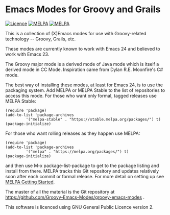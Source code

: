 # Emacs Modes for Groovy and Grails

[![Licence](https://img.shields.io/badge/license-GPL_3-green.svg)](https://www.gnu.org/licenses/gpl-3.0.txt)
[![MELPA](https://melpa.org/packages/groovy-mode-badge.svg)](https://melpa.org/#/groovy-mode)
[![MELPA](https://stable.melpa.org/packages/groovy-mode-badge.svg)](https://stable.melpa.org/#/groovy-mode)

This is a collection of (X)Emacs modes for use with Groovy-related technology -- Groovy, Grails, etc.

These modes are currently known to work with Emacs 24 and believed to work with Emacs 23.

The Groovy major mode is a derived mode of Java mode which is itself a derived mode in CC Mode. Inspiration
came from Dylan R.E. Moonfire's C# mode.

The best way of installing these modes, at least for Emacs 24, is to use the packaging system. Add MELPA or
MELPA Stable to the list of repositories to access this mode. For those who want only formal, tagged
releases use MELPA Stable:

    (require 'package)
    (add-to-list 'package-archives
             '("melpa-stable" . "https://stable.melpa.org/packages/") t)
    (package-initialize)

For those who want rolling releases as they happen use MELPA:

    (require 'package)
    (add-to-list 'package-archives
             '("melpa" . "https://melpa.org/packages/") t)
    (package-initialize)

and then use M-x package-list-package to get to the package listing and install from there. MELPA tracks
this Git repository and updates relatively soon after each commit or formal release. For more detail on
setting up see [MELPA Getting Started](https://melpa.org/#/getting-started).

The master of all the material is the Git repository at
https://github.com/Groovy-Emacs-Modes/groovy-emacs-modes .

This software is licenced using GNU General Public Licence version 2.
